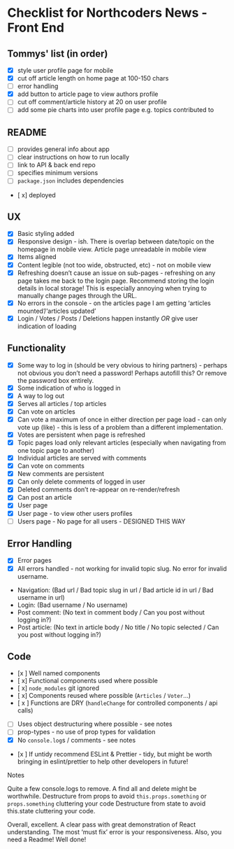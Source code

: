 # Checklist for Northcoders News - Front End

## Tommys' list (in order)

- [x] style user profile page for mobile
- [x] cut off article length on home page at 100-150 chars
- [ ] error handling
- [x] add button to article page to view authors profile
- [ ] cut off comment/article history at 20 on user profile
- [ ] add some pie charts into user profile page e.g. topics contributed to 

## README

- [ ] provides general info about app
- [ ] clear instructions on how to run locally
- [ ] link to API & back end repo
- [ ] specifies minimum versions
- [ ] `package.json` includes dependencies
- [ x] deployed

## UX

- [x] Basic styling added
- [x] Responsive design - ish. There is overlap between date/topic on the homepage in mobile view. Article page unreadable in mobile view
- [x] Items aligned
- [x] Content legible (not too wide, obstructed, etc) - not on mobile view
- [x] Refreshing doesn’t cause an issue on sub-pages - refreshing on any page takes me back to the login page. Recommend storing the login details in local storage! This is especially annoying when trying to manually change pages through the URL.
- [x] No errors in the console - on the articles page I am getting ‘articles mounted’/‘articles updated’
- [x] Login / Votes / Posts / Deletions happen instantly _OR_ give user indication of loading

## Functionality

- [x] Some way to log in (should be very obvious to hiring partners) - perhaps not obvious you don’t need a password! Perhaps autofill this? Or remove the password box entirely.
- [x] Some indication of who is logged in
- [x] A way to log out
- [x] Serves all articles / top articles
- [x] Can vote on articles
- [x] Can vote a maximum of once in either direction per page load - can only vote up (like) - this is less of a problem than a different implementation.
- [x] Votes are persistent when page is refreshed
- [x] Topic pages load only relevant articles (especially when navigating from one topic page to another)
- [x] Individual articles are served with comments
- [x] Can vote on comments
- [x] New comments are persistent
- [x] Can only delete comments of logged in user
- [x] Deleted comments don’t re-appear on re-render/refresh
- [x] Can post an article
- [x] User page
- [x] User page - to view other users profiles
- [ ] Users page - No page for all users - DESIGNED THIS WAY

## Error Handling

- [x] Error pages
- [x] All errors handled - not working for invalid topic slug. No error for invalid username.
 - Navigation: (Bad url / Bad topic slug in url / Bad article id in url / Bad username in url)
 - Login: (Bad username / No username)
 - Post comment: (No text in comment body / Can you post without logging in?)
 - Post article: (No text in article body / No title / No topic selected / Can you post without logging in?)

## Code
- [x ] Well named components
- [ x] Functional components used where possible
- [ x] `node_modules` git ignored
- [ x] Components reused where possible (`Articles` / `Voter`...)
- [ x ] Functions are DRY (`handleChange` for controlled components / api calls)
- [ ] Uses object destructuring where possible - see notes
- [ ] prop-types - no use of prop types for validation
- [x] No `console.log`s / comments - see notes
- [x ] If untidy recommend ESLint & Prettier - tidy, but might be worth bringing in eslint/prettier to help other developers in future!

Notes

Quite a few console.logs to remove. A find all and delete might be worthwhile.
Destructure from props to avoid `this.props.something` or `props.something` cluttering your code
Destructure from state to avoid this.state cluttering your code.

Overall, excellent. A clear pass with great demonstration of React understanding. The most ‘must fix’ error is your responsiveness. Also, you need a Readme! Well done!
